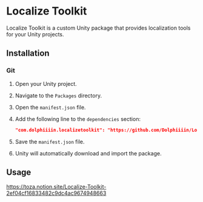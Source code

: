# Localize Toolkit

Localize Toolkit is a custom Unity package that provides localization tools for your Unity projects.

## Installation

### Git

1. Open your Unity project.
2. Navigate to the `Packages` directory.
3. Open the `manifest.json` file.
4. Add the following line to the `dependencies` section:

    ```json
    "com.dolphiiiin.localizetoolkit": "https://github.com/Dolphiiiin/LocalizeToolkit.git"
    ```

5. Save the `manifest.json` file.
6. Unity will automatically download and import the package.


## Usage

https://toza.notion.site/Localize-Toolkit-2ef04cf16833482c9dc4ac9674948663
